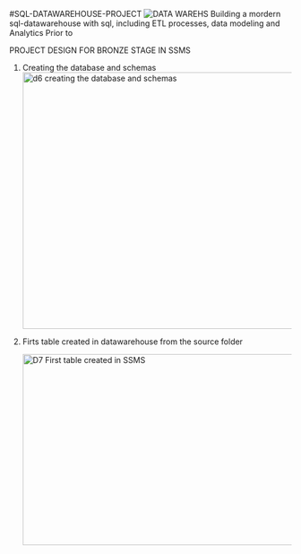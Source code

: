 #SQL-DATAWAREHOUSE-PROJECT
![DATA WAREHS](https://github.com/user-attachments/assets/17265289-dea6-4ef5-9a77-6af061e88c35)
Building a mordern sql-datawarehouse with sql, including ETL processes, data modeling and Analytics
Prior to 


PROJECT DESIGN FOR BRONZE STAGE IN SSMS
1. Creating the database and schemas
   <img width="1219" height="458" alt="d6 creating the database and schemas" src="https://github.com/user-attachments/assets/abc82bed-9068-4595-a958-90d8876de39c" />

2. Firts table created in datawarehouse from the source folder
   
   <img width="881" height="341" alt="D7 First table created in SSMS" src="https://github.com/user-attachments/assets/909e614f-f3c6-4489-998f-d9b78f791bce" />

